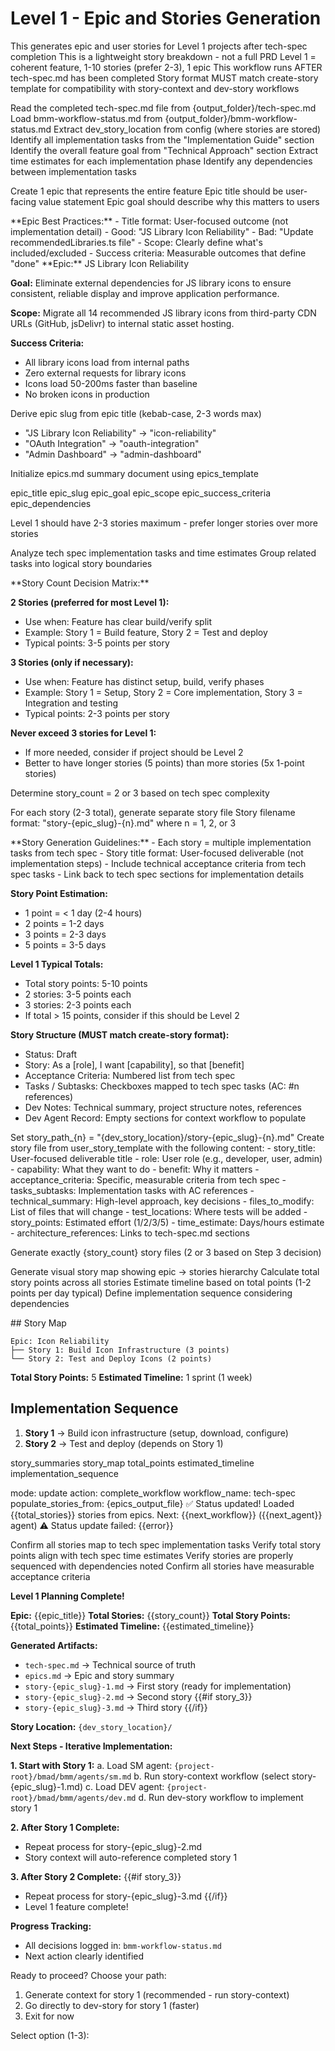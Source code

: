 # Level 1 - Epic and Stories Generation

<workflow>

<critical>This generates epic and user stories for Level 1 projects after tech-spec completion</critical>
<critical>This is a lightweight story breakdown - not a full PRD</critical>
<critical>Level 1 = coherent feature, 1-10 stories (prefer 2-3), 1 epic</critical>
<critical>This workflow runs AFTER tech-spec.md has been completed</critical>
<critical>Story format MUST match create-story template for compatibility with story-context and dev-story workflows</critical>

<step n="1" goal="Load tech spec and extract implementation tasks">

<action>Read the completed tech-spec.md file from {output_folder}/tech-spec.md</action>
<action>Load bmm-workflow-status.md from {output_folder}/bmm-workflow-status.md</action>
<action>Extract dev_story_location from config (where stories are stored)</action>
<action>Identify all implementation tasks from the "Implementation Guide" section</action>
<action>Identify the overall feature goal from "Technical Approach" section</action>
<action>Extract time estimates for each implementation phase</action>
<action>Identify any dependencies between implementation tasks</action>

</step>

<step n="2" goal="Create single epic">

<action>Create 1 epic that represents the entire feature</action>
<action>Epic title should be user-facing value statement</action>
<action>Epic goal should describe why this matters to users</action>

<guidelines>
**Epic Best Practices:**
- Title format: User-focused outcome (not implementation detail)
- Good: "JS Library Icon Reliability"
- Bad: "Update recommendedLibraries.ts file"
- Scope: Clearly define what's included/excluded
- Success criteria: Measurable outcomes that define "done"
</guidelines>

<example>
**Epic:** JS Library Icon Reliability

**Goal:** Eliminate external dependencies for JS library icons to ensure consistent, reliable display and improve application performance.

**Scope:** Migrate all 14 recommended JS library icons from third-party CDN URLs (GitHub, jsDelivr) to internal static asset hosting.

**Success Criteria:**

- All library icons load from internal paths
- Zero external requests for library icons
- Icons load 50-200ms faster than baseline
- No broken icons in production
  </example>

<action>Derive epic slug from epic title (kebab-case, 2-3 words max)</action>
<example>

- "JS Library Icon Reliability" → "icon-reliability"
- "OAuth Integration" → "oauth-integration"
- "Admin Dashboard" → "admin-dashboard"
  </example>

<action>Initialize epics.md summary document using epics_template</action>

<template-output file="{output_folder}/epics.md">epic_title</template-output>
<template-output file="{output_folder}/epics.md">epic_slug</template-output>
<template-output file="{output_folder}/epics.md">epic_goal</template-output>
<template-output file="{output_folder}/epics.md">epic_scope</template-output>
<template-output file="{output_folder}/epics.md">epic_success_criteria</template-output>
<template-output file="{output_folder}/epics.md">epic_dependencies</template-output>

</step>

<step n="3" goal="Determine optimal story count">

<critical>Level 1 should have 2-3 stories maximum - prefer longer stories over more stories</critical>

<action>Analyze tech spec implementation tasks and time estimates</action>
<action>Group related tasks into logical story boundaries</action>

<guidelines>
**Story Count Decision Matrix:**

**2 Stories (preferred for most Level 1):**

- Use when: Feature has clear build/verify split
- Example: Story 1 = Build feature, Story 2 = Test and deploy
- Typical points: 3-5 points per story

**3 Stories (only if necessary):**

- Use when: Feature has distinct setup, build, verify phases
- Example: Story 1 = Setup, Story 2 = Core implementation, Story 3 = Integration and testing
- Typical points: 2-3 points per story

**Never exceed 3 stories for Level 1:**

- If more needed, consider if project should be Level 2
- Better to have longer stories (5 points) than more stories (5x 1-point stories)
  </guidelines>

<action>Determine story_count = 2 or 3 based on tech spec complexity</action>

</step>

<step n="4" goal="Generate user stories from tech spec tasks">

<action>For each story (2-3 total), generate separate story file</action>
<action>Story filename format: "story-{epic_slug}-{n}.md" where n = 1, 2, or 3</action>

<guidelines>
**Story Generation Guidelines:**
- Each story = multiple implementation tasks from tech spec
- Story title format: User-focused deliverable (not implementation steps)
- Include technical acceptance criteria from tech spec tasks
- Link back to tech spec sections for implementation details

**Story Point Estimation:**

- 1 point = < 1 day (2-4 hours)
- 2 points = 1-2 days
- 3 points = 2-3 days
- 5 points = 3-5 days

**Level 1 Typical Totals:**

- Total story points: 5-10 points
- 2 stories: 3-5 points each
- 3 stories: 2-3 points each
- If total > 15 points, consider if this should be Level 2

**Story Structure (MUST match create-story format):**

- Status: Draft
- Story: As a [role], I want [capability], so that [benefit]
- Acceptance Criteria: Numbered list from tech spec
- Tasks / Subtasks: Checkboxes mapped to tech spec tasks (AC: #n references)
- Dev Notes: Technical summary, project structure notes, references
- Dev Agent Record: Empty sections for context workflow to populate
  </guidelines>

<for-each story="1 to story_count">
  <action>Set story_path_{n} = "{dev_story_location}/story-{epic_slug}-{n}.md"</action>
  <action>Create story file from user_story_template with the following content:</action>

  <template-output file="{story_path_{n}}">
    - story_title: User-focused deliverable title
    - role: User role (e.g., developer, user, admin)
    - capability: What they want to do
    - benefit: Why it matters
    - acceptance_criteria: Specific, measurable criteria from tech spec
    - tasks_subtasks: Implementation tasks with AC references
    - technical_summary: High-level approach, key decisions
    - files_to_modify: List of files that will change
    - test_locations: Where tests will be added
    - story_points: Estimated effort (1/2/3/5)
    - time_estimate: Days/hours estimate
    - architecture_references: Links to tech-spec.md sections
  </template-output>
</for-each>

<critical>Generate exactly {story_count} story files (2 or 3 based on Step 3 decision)</critical>

</step>

<step n="5" goal="Create story map and implementation sequence">

<action>Generate visual story map showing epic → stories hierarchy</action>
<action>Calculate total story points across all stories</action>
<action>Estimate timeline based on total points (1-2 points per day typical)</action>
<action>Define implementation sequence considering dependencies</action>

<example>
## Story Map

```
Epic: Icon Reliability
├── Story 1: Build Icon Infrastructure (3 points)
└── Story 2: Test and Deploy Icons (2 points)
```

**Total Story Points:** 5
**Estimated Timeline:** 1 sprint (1 week)

## Implementation Sequence

1. **Story 1** → Build icon infrastructure (setup, download, configure)
2. **Story 2** → Test and deploy (depends on Story 1)
   </example>

<template-output file="{output_folder}/epics.md">story_summaries</template-output>
<template-output file="{output_folder}/epics.md">story_map</template-output>
<template-output file="{output_folder}/epics.md">total_points</template-output>
<template-output file="{output_folder}/epics.md">estimated_timeline</template-output>
<template-output file="{output_folder}/epics.md">implementation_sequence</template-output>

</step>

<step n="6" goal="Update status and populate story backlog">

<invoke-workflow path="{project-root}/bmad/bmm/workflows/workflow-status">
  <param>mode: update</param>
  <param>action: complete_workflow</param>
  <param>workflow_name: tech-spec</param>
  <param>populate_stories_from: {epics_output_file}</param>
</invoke-workflow>

<check if="success == true">
  <output>✅ Status updated! Loaded {{total_stories}} stories from epics.</output>
  <output>Next: {{next_workflow}} ({{next_agent}} agent)</output>
</check>

<check if="success == false">
  <output>⚠️ Status update failed: {{error}}</output>
</check>

</step>

<step n="7" goal="Finalize and provide user guidance">

<action>Confirm all stories map to tech spec implementation tasks</action>
<action>Verify total story points align with tech spec time estimates</action>
<action>Verify stories are properly sequenced with dependencies noted</action>
<action>Confirm all stories have measurable acceptance criteria</action>

**Level 1 Planning Complete!**

**Epic:** {{epic_title}}
**Total Stories:** {{story_count}}
**Total Story Points:** {{total_points}}
**Estimated Timeline:** {{estimated_timeline}}

**Generated Artifacts:**

- `tech-spec.md` → Technical source of truth
- `epics.md` → Epic and story summary
- `story-{epic_slug}-1.md` → First story (ready for implementation)
- `story-{epic_slug}-2.md` → Second story
  {{#if story_3}}
- `story-{epic_slug}-3.md` → Third story
  {{/if}}

**Story Location:** `{dev_story_location}/`

**Next Steps - Iterative Implementation:**

**1. Start with Story 1:**
a. Load SM agent: `{project-root}/bmad/bmm/agents/sm.md`
b. Run story-context workflow (select story-{epic_slug}-1.md)
c. Load DEV agent: `{project-root}/bmad/bmm/agents/dev.md`
d. Run dev-story workflow to implement story 1

**2. After Story 1 Complete:**

- Repeat process for story-{epic_slug}-2.md
- Story context will auto-reference completed story 1

**3. After Story 2 Complete:**
{{#if story_3}}

- Repeat process for story-{epic_slug}-3.md
  {{/if}}
- Level 1 feature complete!

**Progress Tracking:**

- All decisions logged in: `bmm-workflow-status.md`
- Next action clearly identified

<ask>Ready to proceed? Choose your path:

1. Generate context for story 1 (recommended - run story-context)
2. Go directly to dev-story for story 1 (faster)
3. Exit for now

Select option (1-3):</ask>

</step>

</workflow>
